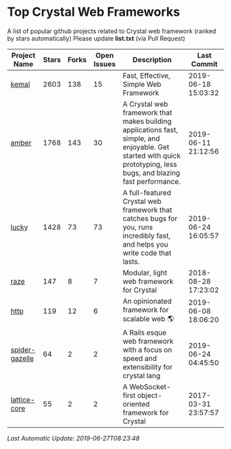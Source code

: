 # Top Crystal Web Frameworks
A list of popular github projects related to Crystal web framework (ranked by stars automatically)
Please update **list.txt** (via Pull Request)

| Project Name | Stars | Forks | Open Issues | Description | Last Commit |
| ------------ | ----- | ----- | ----------- | ----------- | ----------- |
| [kemal](https://github.com/kemalcr/kemal) | 2603 | 138 | 15 | Fast, Effective, Simple Web Framework | 2019-06-18 15:03:32 |
| [amber](https://github.com/amberframework/amber) | 1768 | 143 | 30 | A Crystal web framework that makes building applications fast, simple, and enjoyable. Get started with quick prototyping, less bugs, and blazing fast performance. | 2019-06-11 21:12:56 |
| [lucky](https://github.com/luckyframework/lucky) | 1428 | 73 | 73 | A full-featured Crystal web framework that catches bugs for you, runs incredibly fast, and helps you write code that lasts. | 2019-06-24 16:05:57 |
| [raze](https://github.com/samueleaton/raze) | 147 | 8 | 7 | Modular, light web framework for Crystal | 2018-08-28 17:23:02 |
| [http](https://github.com/onyxframework/http) | 119 | 12 | 6 | An opinionated framework for scalable web 🌎 | 2019-06-08 18:06:20 |
| [spider-gazelle](https://github.com/spider-gazelle/spider-gazelle) | 64 | 2 | 2 | A Rails esque web framework with a focus on speed and extensibility for crystal lang | 2019-06-24 04:45:50 |
| [lattice-core](https://github.com/jasonl99/lattice-core) | 55 | 2 | 2 | A WebSocket-first object-oriented framework for Crystal | 2017-03-31 23:57:57 |

*Last Automatic Update: 2019-06-27T08:23:48*